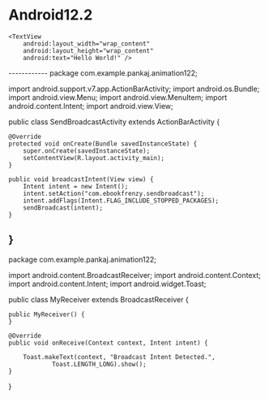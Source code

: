 # Android12.2
<?xml version="1.0" encoding="utf-8"?>
<RelativeLayout xmlns:android="http://schemas.android.com/apk/res/android"
    xmlns:tools="http://schemas.android.com/tools"
    android:id="@+id/activity_main"
    android:layout_width="match_parent"
    android:layout_height="match_parent"
    android:paddingBottom="@dimen/activity_vertical_margin"
    android:paddingLeft="@dimen/activity_horizontal_margin"
    android:paddingRight="@dimen/activity_horizontal_margin"
    android:paddingTop="@dimen/activity_vertical_margin"
    tools:context="com.example.pankaj.animation122.SendBroadcastActivity">

    <TextView
        android:layout_width="wrap_content"
        android:layout_height="wrap_content"
        android:text="Hello World!" />
</RelativeLayout>
------------
package com.example.pankaj.animation122;

import android.support.v7.app.ActionBarActivity;
import android.os.Bundle;
import android.view.Menu;
import android.view.MenuItem;
import android.content.Intent;
import android.view.View;

public class SendBroadcastActivity extends ActionBarActivity {

    @Override
    protected void onCreate(Bundle savedInstanceState) {
        super.onCreate(savedInstanceState);
        setContentView(R.layout.activity_main);
    }

    public void broadcastIntent(View view) {
        Intent intent = new Intent();
        intent.setAction("com.ebookfrenzy.sendbroadcast");
        intent.addFlags(Intent.FLAG_INCLUDE_STOPPED_PACKAGES);
        sendBroadcast(intent);
    }
}
------------
package com.example.pankaj.animation122;

import android.content.BroadcastReceiver;
import android.content.Context;
import android.content.Intent;
import android.widget.Toast;

public class MyReceiver extends BroadcastReceiver {

    public MyReceiver() {
    }

    @Override
    public void onReceive(Context context, Intent intent) {

        Toast.makeText(context, "Broadcast Intent Detected.",
                Toast.LENGTH_LONG).show();
    }

}
